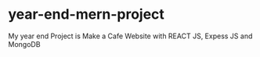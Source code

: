 # year-end-mern-project

My year end Project is Make a Cafe Website with REACT JS, Expess JS and MongoDB

